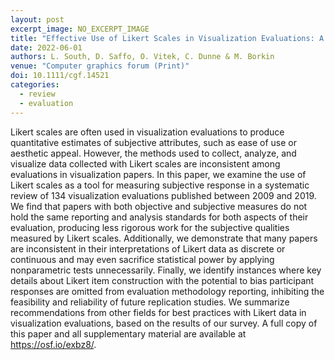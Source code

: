 ```yaml
---
layout: post
excerpt_image: NO_EXCERPT_IMAGE
title: "Effective Use of Likert Scales in Visualization Evaluations: A Systematic Review"
date: 2022-06-01
authors: L. South, D. Saffo, O. Vitek, C. Dunne & M. Borkin
venue: "Computer graphics forum (Print)"
doi: 10.1111/cgf.14521
categories:
  - review
  - evaluation
---
```

Likert scales are often used in visualization evaluations to produce quantitative estimates of subjective attributes, such as ease of use or aesthetic appeal. However, the methods used to collect, analyze, and visualize data collected with Likert scales are inconsistent among evaluations in visualization papers. In this paper, we examine the use of Likert scales as a tool for measuring subjective response in a systematic review of 134 visualization evaluations published between 2009 and 2019. We find that papers with both objective and subjective measures do not hold the same reporting and analysis standards for both aspects of their evaluation, producing less rigorous work for the subjective qualities measured by Likert scales. Additionally, we demonstrate that many papers are inconsistent in their interpretations of Likert data as discrete or continuous and may even sacrifice statistical power by applying nonparametric tests unnecessarily. Finally, we identify instances where key details about Likert item construction with the potential to bias participant responses are omitted from evaluation methodology reporting, inhibiting the feasibility and reliability of future replication studies. We summarize recommendations from other fields for best practices with Likert data in visualization evaluations, based on the results of our survey. A full copy of this paper and all supplementary material are available at https://osf.io/exbz8/.
